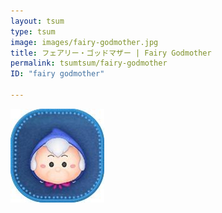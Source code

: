 ```yaml
---
layout: tsum
type: tsum
image: images/fairy-godmother.jpg
title: フェアリー・ゴッドマザー | Fairy Godmother
permalink: tsumtsum/fairy-godmother
ID: "fairy godmother"

---
```

<img class="ui image" src="../images/fairy-godmother.jpg">
